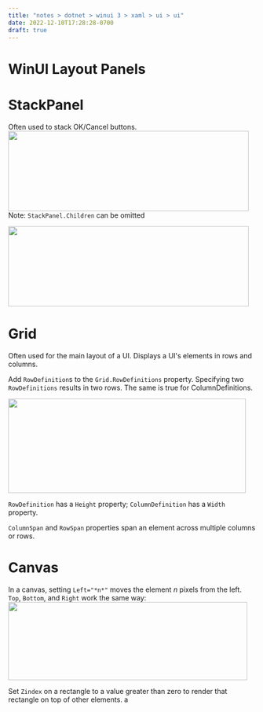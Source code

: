 ```yaml
---
title: "notes > dotnet > winui 3 > xaml > ui > ui"
date: 2022-12-10T17:28:28-0700
draft: true
---
```

# WinUI Layout Panels
# StackPanel
Often used to stack OK/Cancel buttons.
<img src="media/XAML_UI-image1.png" style="width:5.1in;height:1.70833in" />
Note: `StackPanel.Children` can be omitted

<img src="media/XAML_UI-image2.png" style="width:5.1in;height:1.69167in" />

# Grid
Often used for the main layout of a UI.
Displays a UI's elements in rows and columns.

Add `RowDefinition`s to the `Grid.RowDefinitions` property. Specifying two `RowDefinitions` results in two rows.
The same is true for ColumnDefinitions.

<img src="media/XAML_UI-image3.png" style="width:5.04167in;height:2in" />

`RowDefinition` has a `Height` property; `ColumnDefinition` has a `Width` property.

`ColumnSpan` and `RowSpan` properties span an element across multiple columns or rows.

# Canvas
In a canvas, setting `Left="*n*"` moves the element *n* pixels from the left. `Top`, `Bottom`, and `Right` work the same way:
<img src="media/XAML_UI-image4.png" style="width:5.075in;height:1.65833in" />

Set `Zindex` on a rectangle to a value greater than zero to render that rectangle on top of other elements.
a

